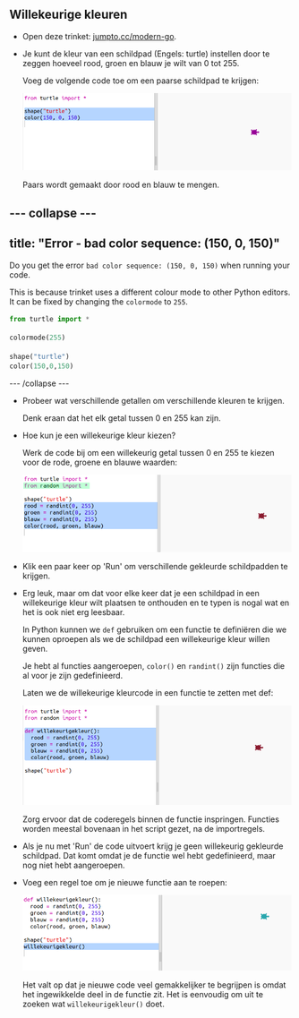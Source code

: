 ## Willekeurige kleuren

+ Open deze trinket: <a href="http://jumpto.cc/modern-go" target="_blank">jumpto.cc/modern-go</a>.

+ Je kunt de kleur van een schildpad (Engels: turtle) instellen door te zeggen hoeveel rood, groen en blauw je wilt van 0 tot 255.
    
    Voeg de volgende code toe om een ​​paarse schildpad te krijgen:
    
    ![screenshot](images/modern-purple.png)
    
    Paars wordt gemaakt door rood en blauw te mengen.

## \--- collapse \---

## title: "Error - bad color sequence: (150, 0, 150)"

Do you get the error `bad color sequence: (150, 0, 150)` when running your code.

This is because trinket uses a different colour mode to other Python editors. It can be fixed by changing the `colormode` to `255`.

```python
from turtle import *

colormode(255)

shape("turtle")
color(150,0,150)
```

\--- /collapse \---

+ Probeer wat verschillende getallen om verschillende kleuren te krijgen.
    
    Denk eraan dat het elk getal tussen 0 en 255 kan zijn.

+ Hoe kun je een willekeurige kleur kiezen?
    
    Werk de code bij om een ​​willekeurig getal tussen 0 en 255 te kiezen voor de rode, groene en blauwe waarden:
    
    ![screenshot](images/modern-random-colour.png)

+ Klik een paar keer op 'Run' om verschillende gekleurde schildpadden te krijgen.

+ Erg leuk, maar om dat voor elke keer dat je een schildpad in een willekeurige kleur wilt plaatsen te onthouden en te typen is nogal wat en het is ook niet erg leesbaar.
    
    In Python kunnen we `def` gebruiken om een functie te definiëren die we kunnen oproepen als we de schildpad een willekeurige kleur willen geven.
    
    Je hebt al functies aangeroepen, `color()` en `randint()` zijn functies die al voor je zijn gedefinieerd.
    
    Laten we de willekeurige kleurcode in een functie te zetten met def:
    
    ![screenshot](images/modern-colour-function.png)
    
    Zorg ervoor dat de coderegels binnen de functie inspringen. Functies worden meestal bovenaan in het script gezet, na de importregels.

+ Als je nu met 'Run' de code uitvoert krijg je geen willekeurig gekleurde schildpad. Dat komt omdat je de functie wel hebt gedefinieerd, maar nog niet hebt aangeroepen.

+ Voeg een regel toe om je nieuwe functie aan te roepen:
    
    ![screenshot](images/modern-call-colour.png)
    
    Het valt op dat je nieuwe code veel gemakkelijker te begrijpen is omdat het ingewikkelde deel in de functie zit. Het is eenvoudig om uit te zoeken wat `willekeurigekleur()` doet.